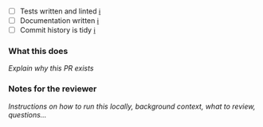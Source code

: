 - [ ] Tests written and linted [ℹ︎](https://github.com/khulnasoft-lab/general/wiki/Tests)
- [ ] Documentation written [ℹ︎](https://github.com/khulnasoft-lab/general/wiki/Documentation)
- [ ] Commit history is tidy [ℹ︎](https://github.com/khulnasoft-lab/general/wiki/Git)

### What this does

_Explain why this PR exists_

### Notes for the reviewer

_Instructions on how to run this locally, background context, what to review, questions…_
